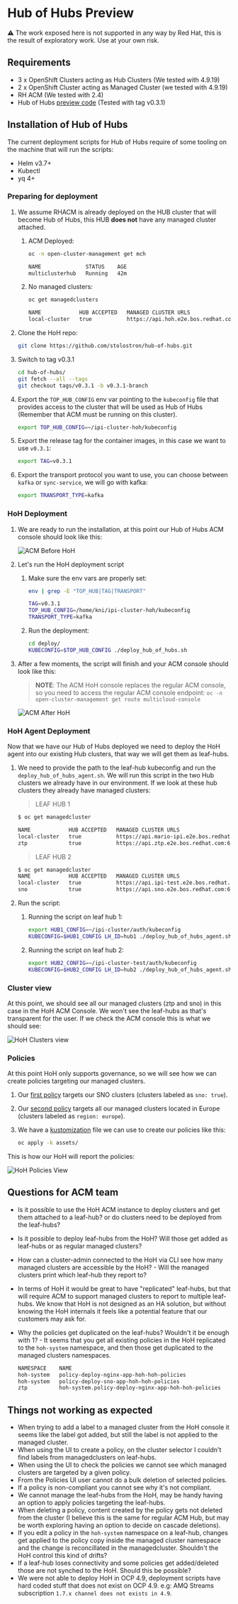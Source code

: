 # **Hub of Hubs Preview**

:warning: The work exposed here is not supported in any way by Red Hat, this is the result of exploratory work. Use at your own risk.

## **Requirements**

* 3 x OpenShift Clusters acting as Hub Clusters (We tested with 4.9.19)
* 2 x OpenShift Cluster acting as Managed Cluster (we tested with 4.9.19)
* RH ACM (We tested with 2.4)
* Hub of Hubs [preview code](https://github.com/stolostron/hub-of-hubs/tree/main/deploy) (Tested with tag v0.3.1)

## **Installation of Hub of Hubs**

The current deployment scripts for Hub of Hubs require of some tooling on the machine that will run the scripts:

* Helm v3.7+
* Kubectl
* yq 4+

### **Preparing for deployment**

1. We assume RHACM is already deployed on the HUB cluster that will become Hub of Hubs, this HUB **does not** have any managed cluster attached.

    1. ACM Deployed:

        ~~~sh
        oc -n open-cluster-management get mch
        
        NAME              STATUS    AGE
        multiclusterhub   Running   42m
        ~~~

    2. No managed clusters:

        ~~~sh
        oc get managedclusters

        NAME            HUB ACCEPTED   MANAGED CLUSTER URLS                      JOINED   AVAILABLE   AGE
        local-cluster   true           https://api.hoh.e2e.bos.redhat.com:6443   True     True        35m
        ~~~

2. Clone the HoH repo:

    ~~~sh
    git clone https://github.com/stolostron/hub-of-hubs.git
    ~~~

3. Switch to tag v0.3.1

    ~~~sh
    cd hub-of-hubs/
    git fetch --all --tags
    git checkout tags/v0.3.1 -b v0.3.1-branch
    ~~~

4. Export the `TOP_HUB_CONFIG` env var pointing to the `kubeconfig` file that provides access to the cluster that will be used as Hub of Hubs (Remember that ACM must be running on this cluster).

    ~~~sh
    export TOP_HUB_CONFIG=~/ipi-cluster-hoh/kubeconfig
    ~~~

5. Export the release tag for the container images, in this case we want to use `v0.3.1`:

    ~~~sh
    export TAG=v0.3.1
    ~~~

6. Export the transport protocol you want to use, you can choose between `kafka` or `sync-service`, we will go with kafka:

    ~~~sh
    export TRANSPORT_TYPE=kafka
    ~~~

### **HoH Deployment**

1. We are ready to run the installation, at this point our Hub of Hubs ACM console should look like this:

    ![ACM Before HoH](assets/acm-before-hoh.png)

2. Let's run the HoH deployment script

    1. Make sure the env vars are properly set:

        ~~~sh
        env | grep -E "TOP_HUB|TAG|TRANSPORT"
        
        TAG=v0.3.1
        TOP_HUB_CONFIG=/home/kni/ipi-cluster-hoh/kubeconfig
        TRANSPORT_TYPE=kafka
        ~~~

    2. Run the deployment:

        ~~~sh
        cd deploy/
        KUBECONFIG=$TOP_HUB_CONFIG ./deploy_hub_of_hubs.sh
        ~~~

3. After a few moments, the script will finish and your ACM console should look like this:

    > **NOTE**: The ACM HoH console replaces the regular ACM console, so you need to access the regular ACM console endpoint: `oc -n open-cluster-management get route multicloud-console`

    ![ACM After HoH](assets/acm-after-hoh.png)

### **HoH Agent Deployment**

Now that we have our Hub of Hubs deployed we need to deploy the HoH agent into our existing Hub clusters, that way we will get them as leaf-hubs.

1. We need to provide the path to the leaf-hub kubeconfig and run the `deploy_hub_of_hubs_agent.sh`. We will run this script in the two Hub clusters we already have in our environment. If we look at these hub clusters they already have managed clusters:

    > LEAF HUB 1

    ~~~sh
    $ oc get managedcluster

    NAME            HUB ACCEPTED   MANAGED CLUSTER URLS                            JOINED   AVAILABLE   AGE
    local-cluster   true           https://api.mario-ipi.e2e.bos.redhat.com:6443   True     True        4d6h
    ztp             true           https://api.ztp.e2e.bos.redhat.com:6443         True     True        4d1h
    ~~~

    > LEAF HUB 2

    ~~~sh
    $ oc get managedcluster
    NAME            HUB ACCEPTED   MANAGED CLUSTER URLS                           JOINED   AVAILABLE   AGE
    local-cluster   true           https://api.ipi-test.e2e.bos.redhat.com:6443   True     True        27h
    sno             true           https://api.sno.e2e.bos.redhat.com:6443        True     True        27h
    ~~~

2. Run the script:

    1. Running the script on leaf hub 1:

        ~~~sh
        export HUB1_CONFIG=~/ipi-cluster/auth/kubeconfig
        KUBECONFIG=$HUB1_CONFIG LH_ID=hub1 ./deploy_hub_of_hubs_agent.sh
        ~~~

    2. Running the script on leaf hub 2:

        ~~~sh
        export HUB2_CONFIG=~/ipi-cluster-test/auth/kubeconfig
        KUBECONFIG=$HUB2_CONFIG LH_ID=hub2 ./deploy_hub_of_hubs_agent.sh
        ~~~

### **Cluster view**

At this point, we should see all our managed clusters (ztp and sno) in this case in the HoH ACM Console. We won't see the leaf-hubs as that's transparent for the user. If we check the ACM console this is what we should see:

![HoH Clusters view](assets/hoh-cluster-view.png)

### **Policies**

At this point HoH only supports governance, so we will see how we can create policies targeting our managed clusters.

1. Our [first policy](assets/03_policy-app-deploy-sno.yaml) targets our SNO clusters (clusters labeled as `sno: true`).
2. Our [second policy](assets/04_policy-app-deploy-europe.yaml) targets all our managed clusters located in Europe (clusters labeled as `region: europe`).
3. We have a [kustomization](assets/kustomization.yaml) file we can use to create our policies like this:

    ~~~sh
    oc apply -k assets/
    ~~~

This is how our HoH will report the policies:

![HoH Policies View](assets/hoh-policies-view.png)

## **Questions for ACM team**

* Is it possible to use the HoH ACM instance to deploy clusters and get them attached to a leaf-hub? or do clusters need to be deployed from the leaf-hubs?
* Is it possible to deploy leaf-hubs from the HoH? Will those get added as leaf-hubs or as regular managed clusters?
* How can a cluster-admin connected to the HoH via CLI see how many managed clusters are accessible by the HoH? - Will the managed clusters print which leaf-hub they report to?
* In terms of HoH it would be great to have "replicated" leaf-hubs, but that will require ACM to support managed clusters to report to multiple leaf-hubs. We know that HoH is not designed as an HA solution, but without knowing the HoH internals it feels like a potential feature that our customers may ask for.
* Why the policies get duplicated on the leaf-hubs? Wouldn't it be enough with 1? - It seems that you get all existing policies in the HoH replicated to the `hoh-system` namespace, and then those get duplicated to the managed clusters namespaces.

    ~~~sh
    NAMESPACE    NAME                                                  REMEDIATION ACTION   COMPLIANCE STATE   AGE
    hoh-system   policy-deploy-nginx-app-hoh-hoh-policies              enforce              Compliant          4d14h
    hoh-system   policy-deploy-sno-app-hoh-hoh-policies                enforce                                 4d14h
    ztp          hoh-system.policy-deploy-nginx-app-hoh-hoh-policies   enforce              Compliant          4d14h
    ~~~

## **Things not working as expected**

* When trying to add a label to a managed cluster from the HoH console it seems like the label got added, but still the label is not applied to the managed cluster.
* When using the UI to create a policy, on the cluster selector I couldn't find labels from managedclusters on leaf-hubs.
* When using the UI to check the policies we cannot see which managed clusters are targeted by a given policy.
* From the Policies UI user cannot do a bulk deletion of selected policies.
* If a policy is non-compliant you cannot see why it's not compliant.
* We cannot manage the leaf-hubs from the HoH, may be handy having an option to apply policies targeting the leaf-hubs.
* When deleting a policy, content created by the policy gets not deleted from the cluster (I believe this is the same for regular ACM Hub, but may be worth exploring having an option to decide on cascade deletions).
* If you edit a policy in the `hoh-system` namespace on a leaf-hub, changes get applied to the policy copy inside the managed cluster namespace and the change is reconcillated in the managedcluster. Shouldn't the HoH control this kind of drifts?
* If a leaf-hub loses connectivity and some policies get added/deleted those are not synched to the HoH. Should this be possible?
* We were not able to deploy HoH in OCP 4.9, deployment scripts have hard coded stuff that does not exist on OCP 4.9. e.g: AMQ Streams subscription `1.7.x channel does not exists in 4.9`.